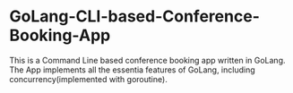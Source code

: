 # GoLang-CLI-based-Conference-Booking-App

This is a Command Line based conference booking app written in GoLang. The App implements all the essentia features of GoLang, 
including concurrency(implemented with goroutine). 
